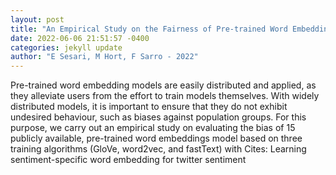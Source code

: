 ```yaml
--- 
layout: post 
title: "An Empirical Study on the Fairness of Pre-trained Word Embeddings" 
date: 2022-06-06 21:51:57 -0400 
categories: jekyll update 
author: "E Sesari, M Hort, F Sarro - 2022" 
--- 
```

Pre-trained word embedding models are easily distributed and applied, as they alleviate users from the effort to train models themselves. With widely distributed models, it is important to ensure that they do not exhibit undesired behaviour, such as biases against population groups. For this purpose, we carry out an empirical study on evaluating the bias of 15 publicly available, pre-trained word embeddings model based on three training algorithms (GloVe, word2vec, and fastText) with Cites: Learning sentiment-specific word embedding for twitter sentiment